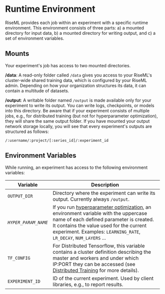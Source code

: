 # Runtime Environment

RiseML provides each job within an experiment with a specific runtime environment.
This environment consists of three parts: a) a mounted directory for input data, b) a mounted directory for writing output, and c) a set of environment variables.

## Mounts
Your experiment's job has access to two mounted directories.

**/data**: A read-only folder called `/data` gives you access to your RiseML's cluster-wide shared training data, which is configured by your RiseML admin.
Depending on how your organization structures its data, it can contain a multitude of datasets.

**/output**: A writable folder named `/output` is made available only for your experiment to write its output.
You can write logs, checkpoints, or models into this directory.
Be aware that if your experiment consists of multiple jobs, e.g., for distributed training (but not for hyperparameter optimization), they will share the same output folder.
If you have mounted your output network storage locally, you will see that every experiment's outputs are structured as follows:

```
/:username/:project/[:series_id]/:experiment_id
```

## Environment Variables
While running, an experiment has access to the following environment variables:

| Variable           | Description                                          |
| ------------------ | ---------------------------------------------------- |
| `OUTPUT_DIR`       | Directory where the experiment can write its output. Currently always `/output`.  |
| *`HYPER_PARAM_NAME`* | If you run [hyperparameter optimization](/guide/advanced/hyper.md), an environment variable with the uppercase name of each defined parameter is created. It contains the value used for the current experiment. Examples: `LEARNING_RATE`, `LR_DECAY`, `NUM_LAYERS` ... |
| `TF_CONFIG`        | For Distributed Tensorflow, this variable contains a cluster definition describing the master and workers and under which IP:PORT they can be accessed (see [Distributed Training](/guide/advanced/distributed_tensorflow.md) for more details). |
| `EXPERIMENT_ID`    | ID of the current experiment. Used by client libraries, e.g., to report results.  |
